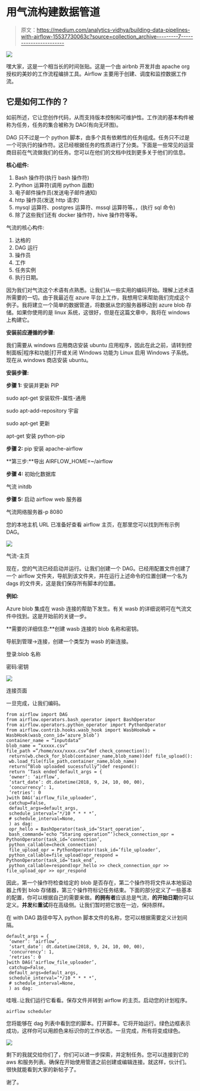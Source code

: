 # 用气流构建数据管道

> 原文：<https://medium.com/analytics-vidhya/building-data-pipelines-with-airflow-15537730063c?source=collection_archive---------7----------------------->

![](img/f875642335d35fe5ecd87fb39ea336da.png)

嘿大家，这是一个相当长的时间张贴。这是一个由 airbnb 开发并由 apache org 授权的美妙的工作流程编排工具。Airflow 主要用于创建、调度和监控数据工作流。

## 它是如何工作的？

如前所述，它让您创作代码，从而支持版本控制和可维护性。工作流的基本构件被称为任务，任务的集合被称为 DAG(有向无环图)。

DAG 只不过是一个 python 脚本，由多个具有依赖性的任务组成。任务只不过是一个可执行的操作符。这已经根据任务的性质进行了分类。下面是一些常见的运营商目前在气流做我们的任务。您可以在他们的文档中找到更多关于他们的信息。

**核心组件:**

1.  Bash 操作符(执行 bash 操作符)
2.  Python 运算符(调用 python 函数)
3.  电子邮件操作员(发送电子邮件通知)
4.  http 操作员(发送 http 请求)
5.  mysql 运算符、postgres 运算符、mssql 运算符等。，(执行 sql 命令)
6.  除了这些我们还有 docker 操作符，hive 操作符等等。

气流的核心构件:

1.  达格的
2.  DAG 运行
3.  操作员
4.  工作
5.  任务实例
6.  执行日期。

因为我们对气流这个术语有点熟悉。让我们从一些实用的编码开始。理解上述术语所需要的一切。由于我最近在 azure 平台上工作，我想用它来帮助我们完成这个例子。我将建立一个简单的数据管道，将数据从您的服务器移动到 azure blob 存储。如果你使用的是 linux 系统，这很好，但是在这篇文章中，我将在 windows 上构建它。

**安装前应遵循的步骤:**

我们需要从 windows 应用商店安装 ubuntu 应用程序，因此在此之前，请转到控制面板|程序和功能|打开或关闭 Windows 功能为 Linux 启用 Windows 子系统。现在从 windows 商店安装 ubuntu。

**安装步骤:**

**步骤 1:** 安装并更新 PIP

sudo apt-get 安装软件-属性-通用

sudo apt-add-repository 宇宙

sudo apt-get 更新

apt-get 安装 python-pip

**步骤 2:** pip 安装 apache-airflow

**第三步:**导出 AIRFLOW_HOME=~/airflow

**步骤 4:** 初始化数据库

气流 initdb

**步骤 5:** 启动 airflow web 服务器

气流网络服务器-p 8080

您的本地主机 URL 已准备好查看 airflow 主页，在那里您可以找到所有示例 DAG。

![](img/c1f07e2defdc096c391f1adaee31ff80.png)

气流-主页

现在，您的气流已经启动并运行。让我们创建一个 DAG。已经用配置文件创建了一个 airflow 文件夹，导航到该文件夹，并在运行上述命令的位置创建一个名为 dags 的文件夹，这是我们保存所有脚本的位置。

**例如:**

Azure blob 集成在 wasb 连接的帮助下发生。有关 wasb 的详细说明可在气流文件中找到。这是开始前的关键一步。

**需要的详细信息:**创建 wasb 连接的 blob 名称和密钥。

导航到管理→连接，创建一个类型为 wasb 的新连接。

登录:blob 名称

密码:密钥

![](img/b9ddd7f7f8facfa84db560ad52b9dcb4.png)

连接页面

一旦完成，让我们编码。

```
from airflow import DAG
from airflow.operators.bash_operator import BashOperator
from airflow.operators.python_operator import PythonOperator
from airflow.contrib.hooks.wasb_hook import WasbHookwb = WasbHook(wasb_conn_id=’azure_blob’)
container_name = “inputdata”
blob_name = “xxxxx.csv”
file_path =”/home/xxx/xxxx.csv”def check_connection():
 return(wb.check_for_blob(container_name,blob_name))def file_upload():
 wb.load_file(file_path,container_name,blob_name)
 return(“Blob uploaded sucessfully”)def respond():
 return ‘Task ended’default_args = {
 ‘owner’: ‘airflow’,
 ‘start_date’: dt.datetime(2018, 9, 24, 10, 00, 00),
 ‘concurrency’: 1,
 ‘retries’: 0
}with DAG(‘airflow_file_uploader’,
 catchup=False,
 default_args=default_args,
 schedule_interval=’*/10 * * * *’,
 # schedule_interval=None,
 ) as dag:
 opr_hello = BashOperator(task_id=’Start_operation’,
 bash_command=’echo “Staring operation”’)check_connection_opr = PythonOperator(task_id=’connection’,
 python_callable=check_connection)
 file_upload_opr = PythonOperator(task_id=’file_uploader’,
 python_callable=file_upload)opr_respond = PythonOperator(task_id=’task_end’,
 python_callable=respond)opr_hello >> check_connection_opr >> file_upload_opr >> opr_respond
```

因此，第一个操作符检查给定的 blob 是否存在，第二个操作符将文件从本地驱动器上传到 blob 存储器，第三个操作符标记任务结束。下面的部分定义了一些基本的配置，你可以根据自己的需要来做。**的拥有者**应该总是气流，**的开始日期**你可以定义。**并发**和**重试**将在高级侧。让我们暂时把它放在一边，保持原样。

在 with DAG 路径中写入 python 脚本文件的名称，您可以根据需要定义计划间隔。

```
default_args = {
 ‘owner’: ‘airflow’,
 ‘start_date’: dt.datetime(2018, 9, 24, 10, 00, 00),
 ‘concurrency’: 1,
 ‘retries’: 0
}with DAG(‘airflow_file_uploader’,
 catchup=False,
 default_args=default_args,
 schedule_interval=’*/10 * * * *’,
 # schedule_interval=None,
 ) as dag:
```

哇哦..让我们运行它看看。保存文件并转到 airflow 的主页。启动您的计划程序。

```
airflow scheduler
```

您将能够在 dag 列表中看到您的脚本。打开脚本。它将开始运行。绿色边框表示成功，这样你可以用颜色来标识你的工作状态。一旦完成，所有将变成绿色。

![](img/4c9efdb7b274c7d72a8234d881d4d7ca.png)

剩下的我就交给你们了，你们可以进一步探索，并定制任务。您可以连接到它的 aws 和服务列表。确保在开始使用管道之前创建或编辑连接。就这样，伙计们。很快就能看到大家的新帖子了。

谢了。